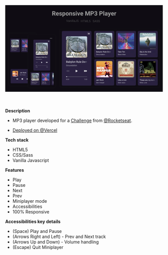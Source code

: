 <img src="./assets/imagePlayer.jpg" alt="Image Player" style="margin-bottom: 10px" />

#

**Description** 
- MP3 player developed for a <a href="https://boracodar.dev/?utm_source=linktree&utm_medium=organic&utm_campaign=lead&utm_term=boracodar&utm_content=lead-boracodar-other-organic-none-none-boracodar_desafio1-6-janeiro-linktree">Challenge</a> from <a href="https://www.rocketseat.com.br/">@Rocketseat</a>. 

- <a href="https://mp3-player-six.vercel.app/">Deployed on @Vercel</a>

**Tech stack** 
- HTML5 
- CSS/Sass
- Vanilla Javascript

**Features** 
- Play
- Pause
- Next
- Prev
- Miniplayer mode
- Accessibilities
- 100% Responsive

**Accessibilities key details**
- (Space) Play and Pause
- (Arrows Right and Left) - Prev and Next track
- (Arrows Up and Down) - Volume handling
- (Escape) Quit Miniplayer
